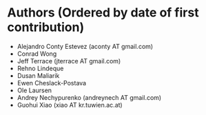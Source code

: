Authors (Ordered by date of first contribution)
===============================================

* Alejandro Conty Estevez (aconty AT gmail.com)
* Conrad Wong
* Jeff Terrace (jterrace AT gmail.com)
* Rehno Lindeque
* Dusan Maliarik
* Ewen Cheslack-Postava
* Ole Laursen
* Andrey Nechypurenko (andreynech AT gmail.com)
* Guohui Xiao (xiao AT kr.tuwien.ac.at)

